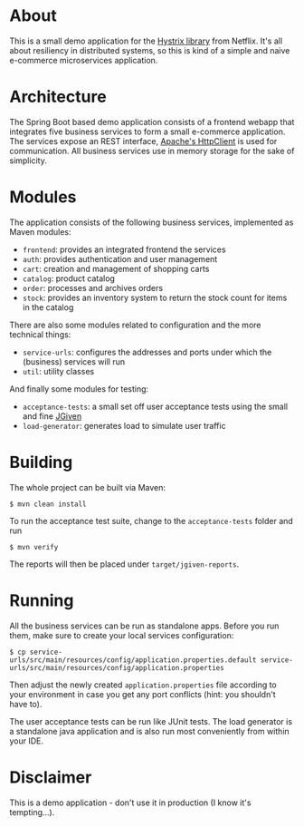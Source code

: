 # About

This is a small demo application for the [Hystrix library](https://github.com/Netflix/Hystrix) from Netflix. It's all about resiliency in distributed systems, so this is kind of a simple and naive e-commerce microservices application.

# Architecture

The Spring Boot based demo application consists of a frontend webapp that integrates five business services to form a small e-commerce application. The services expose an REST interface, [Apache's HttpClient](https://hc.apache.org/) is used for communication. All business services use in memory storage for the sake of simplicity.

# Modules 

The application consists of the following business services, implemented as Maven modules:

  * `frontend`: provides an integrated frontend the services
  * `auth`: provides authentication and user management
  * `cart`: creation and management of shopping carts
  * `catalog`: product catalog
  * `order`: processes and archives orders
  * `stock`: provides an inventory system to return the stock count for items in the catalog

There are also some modules related to configuration and the more technical things:

  * `service-urls`: configures the addresses and ports under which the (business) services will run
  * `util`: utility classes
  
And finally some modules for testing:

  * `acceptance-tests`: a small set off user acceptance tests using the small and fine [JGiven](http://jgiven.org/)
  * `load-generator`: generates load to simulate user traffic

# Building

The whole project can be built via Maven:

    $ mvn clean install

To run the acceptance test suite, change to the `acceptance-tests` folder and run

    $ mvn verify

The reports will then be placed under `target/jgiven-reports`.
    
# Running

All the business services can be run as standalone apps. Before you run them, make sure to create your local services configuration:

    $ cp service-urls/src/main/resources/config/application.properties.default service-urls/src/main/resources/config/application.properties
    
Then adjust the newly created `application.properties` file according to your environment in case you get any port conflicts (hint: you shouldn't have to).

The user acceptance tests can be run like JUnit tests. The load generator is a standalone java application and is also run most conveniently from within your IDE.
  
# Disclaimer

This is a demo application - don't use it in production (I know it's tempting...).
